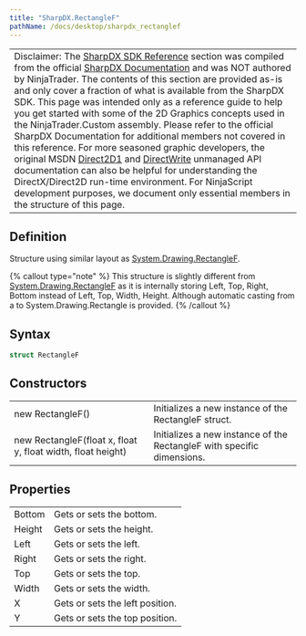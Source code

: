 ```yaml
---
title: "SharpDX.RectangleF"
pathName: /docs/desktop/sharpdx_rectanglef
---
```


|  |
| --- |
| Disclaimer: The [SharpDX SDK Reference](/docs/desktop/sharpdx_sdk_reference) section was compiled from the official [SharpDX Documentation](http://sharpdx.org/) and was NOT authored by NinjaTrader. The contents of this section are provided as-is and only cover a fraction of what is available from the SharpDX SDK. This page was intended only as a reference guide to help you get started with some of the 2D Graphics concepts used in the NinjaTrader.Custom assembly. Please refer to the official SharpDX Documentation for additional members not covered in this reference. For more seasoned graphic developers, the original MSDN [Direct2D1](https://msdn.microsoft.com/en-us/library/windows/desktop/dd370990.aspx) and [DirectWrite](https://msdn.microsoft.com/en-us/library/windows/desktop/dd368038.aspx) unmanaged API documentation can also be helpful for understanding the DirectX/Direct2D run-time environment. For NinjaScript development purposes, we document only essential members in the structure of this page. |

## Definition

Structure using similar layout as [System.Drawing.RectangleF](https://www.google.com/search?q=system.drawing.rectangleF&ie=utf-8&oe=utf-8).

{% callout type="note" %}
This structure is slightly different from [System.Drawing.RectangleF](https://www.google.com/search?q=system.drawing.rectangleF&ie=utf-8&oe=utf-8) as it is internally storing Left, Top, Right, Bottom instead of Left, Top, Width, Height. Although automatic casting from a to System.Drawing.Rectangle is provided.
{% /callout %}

## Syntax

```csharp
struct RectangleF
```

## Constructors

|  |  |
| --- | --- |
| new RectangleF() | Initializes a new instance of the RectangleF struct. |
| new RectangleF(float x, float y, float width, float height) | Initializes a new instance of the RectangleF with specific dimensions. |

## Properties

|  |  |
| --- | --- |
| Bottom | Gets or sets the bottom. |
| Height | Gets or sets the height. |
| Left | Gets or sets the left. |
| Right | Gets or sets the right. |
| Top | Gets or sets the top. |
| Width | Gets or sets the width. |
| X | Gets or sets the left position. |
| Y | Gets or sets the top position. |
